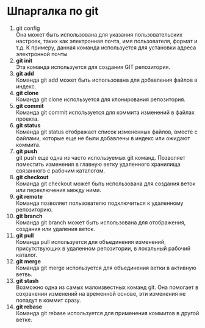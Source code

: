 # Шпаргалка по git #

1. git config  
Она может быть использована для указания пользовательских настроек, таких как электронная почта, имя пользователя, формат и т.д. К примеру, данная команда используется для установки адреса электронной почты
2. **git init**  
Эта команда используется для создания GIT репозитория.
3. **git add**  
Команда git add может быть использована для добавления файлов в индекс.
4. **git clone**  
Команда git clone используется для клонирования репозитория.
5. **git commit**  
Команда git commit используется для коммита изменений в файлах проекта. 
6. **git status**  
Команда git status отображает список измененных файлов, вместе с файлами, которые еще не были добавлены в индекс или ожидают коммита. 
7. **git push**  
git push еще одна из часто используемых git команд. Позволяет поместить изменения в главную ветку удаленного хранилища связанного с рабочим каталогом.
8. **git checkout**  
Команда git checkout может быть использована для создания веток или переключения между ними. 
9. **git remote**  
Команда позволяет пользователю подключиться к удаленному репозиторию.
10. **git branch**  
Команда git branch может быть использована для отображения, создания или удаления веток.
11. **git pull**  
Команда pull используется для объединения изменений, присутствующих в удаленном репозитории, в локальный рабочий каталог.
12. **git merge**  
Команда git merge используется для объединения ветки в активную ветвь.
13. **git stash**  
Возможно одна из самых малоизвестных команд git. Она помогает в сохранении изменений на временной основе, эти изменения не попадут в коммит сразу. 
14. **git rebase**  
Команда git rebase используется для применения коммитов в другой ветке.